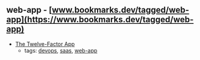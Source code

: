 web-app - [www.bookmarks.dev/tagged/web-app](https://www.bookmarks.dev/tagged/web-app)
---
* [The Twelve-Factor App ](https://12factor.net/)
    * tags: [devops](../tagged/devops.md), [saas](../tagged/saas.md), [web-app](../tagged/web-app.md)
